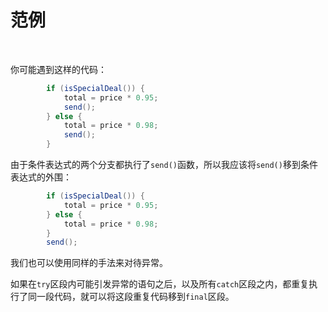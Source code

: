 # 范例

<br>

你可能遇到这样的代码：

```java
        if (isSpecialDeal()) {
            total = price * 0.95;
            send();
        } else {
            total = price * 0.98;
            send();
        }
```

由于条件表达式的两个分支都执行了`send()`函数，所以我应该将`send()`移到条件表达式的外围：

```java
        if (isSpecialDeal()) {
            total = price * 0.95;
        } else {
            total = price * 0.98;
        }
        send();
```

我们也可以使用同样的手法来对待异常。

如果在`try`区段内可能引发异常的语句之后，以及所有`catch`区段之内，都重复执行了同一段代码，就可以将这段重复代码移到`final`区段。

<br>

